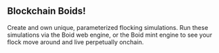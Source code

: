 ## Blockchain Boids!

Create and own unique, parameterized flocking simulations. Run these simulations via the Boid web engine, or the Boid mint engine to see your flock move around and live perpetually onchain.
